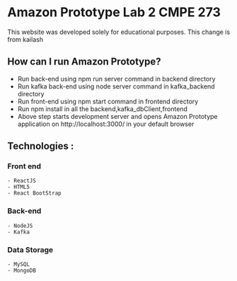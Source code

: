 # Amazon Prototype Lab 2 CMPE 273

This website was developed solely for educational purposes.
This change is from kailash
## How can I run Amazon Prototype?

- Run back-end using npm run server command in backend directory
- Run kafka back-end using node server command in kafka_backend directory
- Run front-end using npm start command in frontend directory
- Run npm install in all the backend,kafka_dbClient,frontend
- Above step starts development server and opens Amazon Prototype application on http://localhost:3000/ in your default browser

## Technologies :

### Front end

    - ReactJS
    - HTML5
    - React BootStrap

### Back-end

    - NodeJS
    - Kafka

### Data Storage

    - MySQL
    - MongoDB
